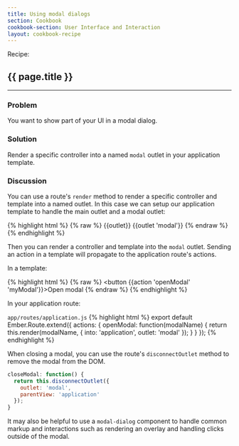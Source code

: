 ```yaml
---
title: Using modal dialogs
section: Cookbook
cookbook-section: User Interface and Interaction
layout: cookbook-recipe
---
```

<span class="recipe-label">Recipe:</span>
## {{ page.title }}
-----
### Problem
You want to show part of your UI in a modal dialog.

### Solution
Render a specific controller into a named `modal` outlet in your application
template.

### Discussion
You can use a route's `render` method to render a specific controller and
template into a named outlet. In this case we can setup our application template
to handle the main outlet and a modal outlet:

{% highlight html %}
{% raw %}
{{outlet}}
{{outlet 'modal'}}
{% endraw %}
{% endhighlight %}

Then you can render a controller and template into the `modal` outlet.  Sending
an action in a template will propagate to the application route's actions.

In a template:

{% highlight html %}
{% raw %}
<button {{action 'openModal' 'myModal'}}>Open modal</button>
{% endraw %}
{% endhighlight %}


In your application route:

`app/routes/application.js`
{% highlight html %}
export default Ember.Route.extend({
  actions: {
    openModal: function(modalName) {
      return this.render(modalName, {
        into: 'application',
        outlet: 'modal'
      });
    }
  }
});
{% endhighlight %}

When closing a modal, you can use the route's `disconnectOutlet` method to remove
the modal from the DOM.

```javascript
closeModal: function() {
  return this.disconnectOutlet({
    outlet: 'modal',
    parentView: 'application'
  });
}
```

It may also be helpful to use a `modal-dialog` component to handle common markup
and interactions such as rendering an overlay and handling clicks outside of the
modal.

<!---#### Example

This example shows:

  1. Rendering a pop-up modal in a named outlet.
  1. Sending a specific model to the modal controller.
  1. Wrapping the common modal markup and actions in a component.
  1. Handling events to close the modal when the overlay is clicked.

<a class="jsbin-embed" href="http://jsbin.com/qebutipuqa/1/embed?live">
  Recipe: Using a Modal Dialog
</a>-->
